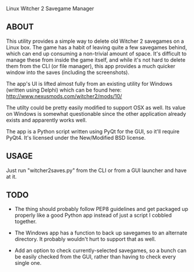 Linux Witcher 2 Savegame Manager

ABOUT
-----

This utility provides a simple way to delete old Witcher 2 savegames on a
Linux box.  The game has a habit of leaving quite a few savegames behind,
which can end up consuming a non-trivial amount of space.  It's difficult
to manage these from inside the game itself, and while it's not hard to
delete them from the CLI (or file manager), this app provides a much
quicker window into the saves (including the screenshots).

The app's UI is lifted almost fully from an existing utility for Windows
(written using Delphi) which can be found here:
http://www.nexusmods.com/witcher2/mods/10/

The utilty could be pretty easily modified to support OSX as well.  Its
value on Windows is somewhat questionable since the other application
already exists and apparently works well.

The app is a Python script written using PyQt for the GUI, so it'll require
PyQt4.  It's licensed under the New/Modified BSD license.

USAGE
-----

Just run "witcher2saves.py" from the CLI or from a GUI launcher and have at
it.

TODO
----

* The thing should probably follow PEP8 guidelines and get packaged up
  properly like a good Python app instead of just a script I cobbled
  together.

* The Windows app has a function to back up savegames to an alternate
  directory.  It probably wouldn't hurt to support that as well.

* Add an option to check currently-selected savegames, so a bunch can be
  easily checked from the GUI, rather than having to check every single
  one.

